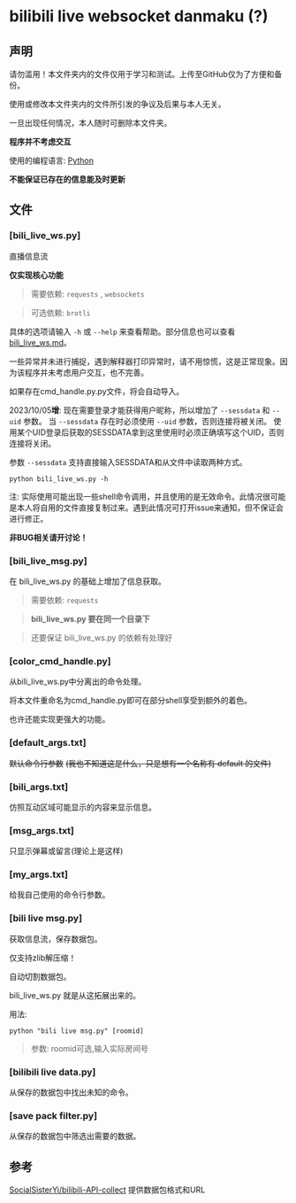 # bilibili live websocket danmaku (?)

## 声明

请勿滥用！本文件夹内的文件仅用于学习和测试。上传至GitHub仅为了方便和备份。

使用或修改本文件夹内的文件所引发的争议及后果与本人无关。

一旦出现任何情况，本人随时可删除本文件夹。

**程序并不考虑交互**

使用的编程语言: [Python](https://www.python.org/)

**不能保证已存在的信息能及时更新**

## 文件

### [bili_live_ws.py]

直播信息流

**仅实现核心功能**

> 需要依赖: `requests` , `websockets`

> 可选依赖: `brotli`

具体的选项请输入 `-h` 或 `--help` 来查看帮助。部分信息也可以查看[bili_live_ws.md](bili_live_ws.md)。

一些异常并未进行捕捉，遇到解释器打印异常时，请不用惊慌，这是正常现象。因为该程序并未考虑用户交互，也不完善。

如果存在cmd_handle.py.py文件，将会自动导入。

2023/10/05**增**: 现在需要登录才能获得用户昵称，所以增加了 `--sessdata` 和 `--uid` 参数。
当 `--sessdata` 存在时必须使用 `--uid` 参数，否则连接将被关闭。
使用某个UID登录后获取的SESSDATA拿到这里使用时必须正确填写这个UID，否则连接将关闭。

参数 `--sessdata` 支持直接输入SESSDATA和从文件中读取两种方式。

```shell
python bili_live_ws.py -h
```

注: 实际使用可能出现一些shell命令调用，并且使用的是无效命令。此情况很可能是本人将自用的文件直接复制过来。遇到此情况可打开issue来通知，但不保证会进行修正。

**非BUG相关请开讨论！**

### [bili_live_msg.py]

在 bili_live_ws.py 的基础上增加了信息获取。

> 需要依赖: `requests` 

> **bili_live_ws.py 要在同一个目录下** 

> 还要保证 bili_live_ws.py 的依赖有处理好

### [color_cmd_handle.py]

从bili_live_ws.py中分离出的命令处理。

将本文件重命名为cmd_handle.py即可在部分shell享受到额外的着色。

也许还能实现更强大的功能。

### [default_args.txt]

~~默认命令行参数~~ ~~(我也不知道这是什么，只是想有一个名称有 default 的文件)~~

### [bili_args.txt]

仿照互动区域可能显示的内容来显示信息。

### [msg_args.txt]

只显示弹幕或留言(理论上是这样)

### [my_args.txt]

给我自己使用的命令行参数。

### [bili live msg.py]

获取信息流，保存数据包。

仅支持zlib解压缩！

自动切割数据包。

bili_live_ws.py 就是从这拓展出来的。

用法:
```shell
python "bili live msg.py" [roomid]
```
> 参数: roomid可选,输入实际房间号

### [bilibili live data.py]

从保存的数据包中找出未知的命令。

### [save pack filter.py]

从保存的数据包中筛选出需要的数据。

## 参考

[SocialSisterYi/bilibili-API-collect](https://github.com/SocialSisterYi/bilibili-API-collect) 提供数据包格式和URL

